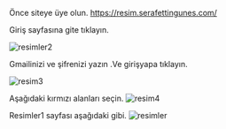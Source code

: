 Önce siteye üye olun. https://resim.serafettingunes.com/

Giriş sayfasına gite tıklayın.

![resimler2](https://user-images.githubusercontent.com/54938342/118275242-d84b2c80-b4ce-11eb-93c8-99c67c1e1653.PNG)

Gmailinizi ve şifrenizi yazın .Ve girişyapa tıklayın.

![resim3](https://user-images.githubusercontent.com/54938342/118276881-d4b8a500-b4d0-11eb-8089-22e0db101b7f.PNG)


Aşağıdaki kırmızı alanları seçin.
![resim4](https://user-images.githubusercontent.com/54938342/118276336-375d7100-b4d0-11eb-8212-3b47258c5800.PNG)

Resimler1 sayfası aşağıdaki gibi.
![resimler](https://user-images.githubusercontent.com/54938342/118276445-54923f80-b4d0-11eb-92b1-efb39910b749.png)



